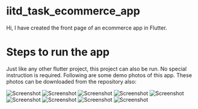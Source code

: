 # iitd_task_ecommerce_app
 Hi, I have created the front page of an ecommerce app in Flutter.
# Steps to run the app
 Just like any other flutter project, this project can also be run. No special instruction is required.
Following are some demo photos of this app. These photos can be downloaded from the repository also:

![Screenshot](device-2020-12-23-015348.png)
![Screenshot](device-2020-12-23-015421.png)
![Screenshot](device-2020-12-23-015445.png)
![Screenshot](device-2020-12-23-015503.png)
![Screenshot](device-2020-12-23-015519.png)
![Screenshot](device-2020-12-23-015546.png)
![Screenshot](device-2020-12-23-015601.png)
![Screenshot](device-2020-12-23-015624.png)
![Screenshot](device-2020-12-23-015640.png)
